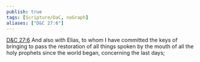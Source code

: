 ```yaml
---
publish: true
tags: [Scripture/DaC, noGraph]
aliases: ["D&C 27:6"]
---
```

[D&C 27:6](https://churchofjesuschrist.org/study/scriptures/dc-testament/dc/27?lang=eng&id=p6#p6) And also with Elias, to whom I have committed the keys of bringing to pass the restoration of all things spoken by the mouth of all the holy prophets since the world began, concerning the last days;
